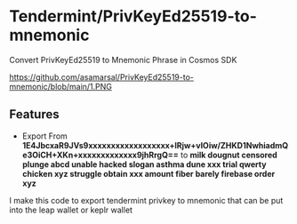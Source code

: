 # Tendermint/PrivKeyEd25519-to-mnemonic

Convert PrivKeyEd25519 to Mnemonic Phrase in Cosmos SDK

https://github.com/asamarsal/PrivKeyEd25519-to-mnemonic/blob/main/1.PNG

## Features
- Export From **1E4JbcxaR9JVs9xxxxxxxxxxxxxxxxxx+lRjw+vIOiw/ZHKD1NwhiadmQe3OiCH+XKn+xxxxxxxxxxxxx9jhRrgQ==** to **milk dougnut censored plunge abcd unable hacked slogan asthma dune xxx trial qwerty chicken xyz struggle obtain xxx amount fiber barely firebase order xyz**

I make this code to export tendermint privkey to mnemonic that can be put into the leap wallet or keplr wallet
